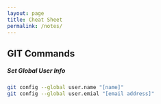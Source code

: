 ```yaml
---
layout: page
title: Cheat Sheet
permalink: /notes/
---
```


GIT Commands
---

##### Set Global User Info
```bash
git config --global user.name "[name]"
git config --global user.emial "[email address]"
```
